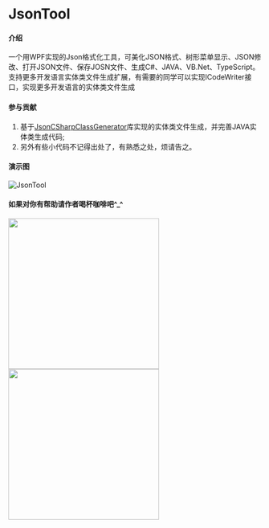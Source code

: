 # JsonTool

#### 介绍
一个用WPF实现的Json格式化工具，可美化JSON格式、树形菜单显示、JSON修改、打开JSON文件、保存JOSN文件、生成C#、JAVA、VB.Net、TypeScript。
支持更多开发语言实体类文件生成扩展，有需要的同学可以实现ICodeWriter接口，实现更多开发语言的实体类文件生成



#### 参与贡献
1.  基于[JsonCSharpClassGenerator](https://github.com/JsonCSharpClassGenerator/JsonCSharpClassGenerator)库实现的实体类文件生成，并完善JAVA实体类生成代码;
2.  另外有些小代码不记得出处了，有熟悉之处，烦请告之。

#### 演示图
![JsonTool](https://images.gitee.com/uploads/images/2022/0404/161936_041e88c3_1284634.png "QQ图片20220404135834.jpg")

#### 如果对你有帮助请作者喝杯咖啡吧^_^
<span>
<img src="https://images.gitee.com/uploads/images/2022/0404/135849_2e646b55_1284634.png" width=300 align="middle" />

<img src="https://images.gitee.com/uploads/images/2022/0404/141709_8dca2974_1284634.jpeg" width=300 align="middle" />
</span>
